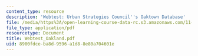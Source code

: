 ```yaml
---
content_type: resource
description: 'Webtest: Urban Strategies Council''s Oaktown Database'
file: /media/https%3A/open-learning-course-data-rc.s3.amazonaws.com/11-521-spatial-database-management-and-advanced-geographic-information-systems-spring-2003/8900fdceba8d9596a1d88e80a704601e_Webtest_Oakland.pdf
file_type: application/pdf
resourcetype: Document
title: Webtest_Oakland.pdf
uid: 8900fdce-ba8d-9596-a1d8-8e80a704601e
---
```

